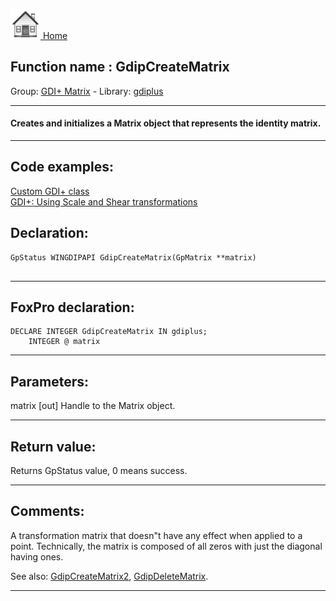 [<img src="../../images/home.png"> Home ](https://github.com/VFPX/Win32API)  

## Function name : GdipCreateMatrix
Group: [GDI+ Matrix](../../functions_group.md#GDIplus_Matrix)  -  Library: [gdiplus](../../Libraries.md#gdiplus)  
***  


#### Creates and initializes a Matrix object that represents the identity matrix.
***  


## Code examples:
[Custom GDI+ class](../../samples/sample_450.md)  
[GDI+: Using Scale and Shear transformations](../../samples/sample_479.md)  

## Declaration:
```foxpro  
GpStatus WINGDIPAPI GdipCreateMatrix(GpMatrix **matrix)
  
```  
***  


## FoxPro declaration:
```foxpro  
DECLARE INTEGER GdipCreateMatrix IN gdiplus;
	INTEGER @ matrix  
```  
***  


## Parameters:
matrix
[out] Handle to the Matrix object.  
***  


## Return value:
Returns GpStatus value, 0 means success. 
  
***  


## Comments:
A transformation matrix that doesn"t have any effect when applied to a point. Technically, the matrix is composed of all zeros with just the diagonal having ones.  
  
See also: [GdipCreateMatrix2](../gdiplus/GdipCreateMatrix2.md), [GdipDeleteMatrix](../gdiplus/GdipDeleteMatrix.md).  
  
***  

